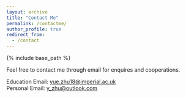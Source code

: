 ```yaml
---
layout: archive
title: "Contact Me"
permalink: /contactme/
author_profile: true
redirect_from:
  - /contact
---
```

{% include base_path %}

Feel free to contact me through email for enquires and cooperations.   

Education Email: yue.zhu18@imperial.ac.uk    
Personal Email: y_zhu@outlook.com
